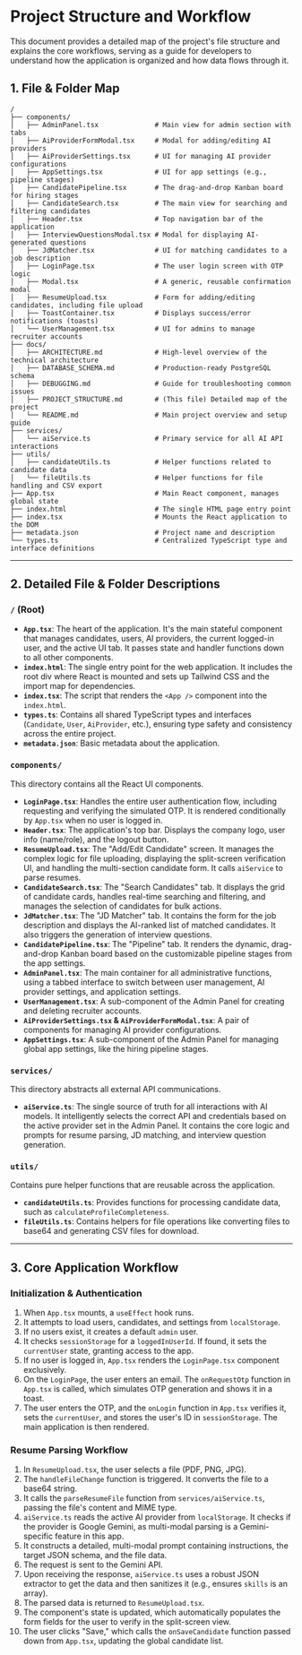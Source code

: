 
# Project Structure and Workflow

This document provides a detailed map of the project's file structure and explains the core workflows, serving as a guide for developers to understand how the application is organized and how data flows through it.

## 1. File & Folder Map

```
/
├── components/
│   ├── AdminPanel.tsx              # Main view for admin section with tabs
│   ├── AiProviderFormModal.tsx     # Modal for adding/editing AI providers
│   ├── AiProviderSettings.tsx      # UI for managing AI provider configurations
│   ├── AppSettings.tsx             # UI for app settings (e.g., pipeline stages)
│   ├── CandidatePipeline.tsx       # The drag-and-drop Kanban board for hiring stages
│   ├── CandidateSearch.tsx         # The main view for searching and filtering candidates
│   ├── Header.tsx                  # Top navigation bar of the application
│   ├── InterviewQuestionsModal.tsx # Modal for displaying AI-generated questions
│   ├── JdMatcher.tsx               # UI for matching candidates to a job description
│   ├── LoginPage.tsx               # The user login screen with OTP logic
│   ├── Modal.tsx                   # A generic, reusable confirmation modal
│   ├── ResumeUpload.tsx            # Form for adding/editing candidates, including file upload
│   ├── ToastContainer.tsx          # Displays success/error notifications (toasts)
│   └── UserManagement.tsx          # UI for admins to manage recruiter accounts
├── docs/
│   ├── ARCHITECTURE.md             # High-level overview of the technical architecture
│   ├── DATABASE_SCHEMA.md          # Production-ready PostgreSQL schema
│   ├── DEBUGGING.md                # Guide for troubleshooting common issues
│   ├── PROJECT_STRUCTURE.md        # (This file) Detailed map of the project
│   └── README.md                   # Main project overview and setup guide
├── services/
│   └── aiService.ts                # Primary service for all AI API interactions
├── utils/
│   ├── candidateUtils.ts           # Helper functions related to candidate data
│   └── fileUtils.ts                # Helper functions for file handling and CSV export
├── App.tsx                         # Main React component, manages global state
├── index.html                      # The single HTML page entry point
├── index.tsx                       # Mounts the React application to the DOM
├── metadata.json                   # Project name and description
└── types.ts                        # Centralized TypeScript type and interface definitions
```

---

## 2. Detailed File & Folder Descriptions

### `/` (Root)

-   **`App.tsx`**: The heart of the application. It's the main stateful component that manages candidates, users, AI providers, the current logged-in user, and the active UI tab. It passes state and handler functions down to all other components.
-   **`index.html`**: The single entry point for the web application. It includes the root div where React is mounted and sets up Tailwind CSS and the import map for dependencies.
-   **`index.tsx`**: The script that renders the `<App />` component into the `index.html`.
-   **`types.ts`**: Contains all shared TypeScript types and interfaces (`Candidate`, `User`, `AiProvider`, etc.), ensuring type safety and consistency across the entire project.
-   **`metadata.json`**: Basic metadata about the application.

### `components/`

This directory contains all the React UI components.

-   **`LoginPage.tsx`**: Handles the entire user authentication flow, including requesting and verifying the simulated OTP. It is rendered conditionally by `App.tsx` when no user is logged in.
-   **`Header.tsx`**: The application's top bar. Displays the company logo, user info (name/role), and the logout button.
-   **`ResumeUpload.tsx`**: The "Add/Edit Candidate" screen. It manages the complex logic for file uploading, displaying the split-screen verification UI, and handling the multi-section candidate form. It calls `aiService` to parse resumes.
-   **`CandidateSearch.tsx`**: The "Search Candidates" tab. It displays the grid of candidate cards, handles real-time searching and filtering, and manages the selection of candidates for bulk actions.
-   **`JdMatcher.tsx`**: The "JD Matcher" tab. It contains the form for the job description and displays the AI-ranked list of matched candidates. It also triggers the generation of interview questions.
-   **`CandidatePipeline.tsx`**: The "Pipeline" tab. It renders the dynamic, drag-and-drop Kanban board based on the customizable pipeline stages from the app settings.
-   **`AdminPanel.tsx`**: The main container for all administrative functions, using a tabbed interface to switch between user management, AI provider settings, and application settings.
-   **`UserManagement.tsx`**: A sub-component of the Admin Panel for creating and deleting recruiter accounts.
-   **`AiProviderSettings.tsx` & `AiProviderFormModal.tsx`**: A pair of components for managing AI provider configurations.
-   **`AppSettings.tsx`**: A sub-component of the Admin Panel for managing global app settings, like the hiring pipeline stages.

### `services/`

This directory abstracts all external API communications.

-   **`aiService.ts`**: The single source of truth for all interactions with AI models. It intelligently selects the correct API and credentials based on the active provider set in the Admin Panel. It contains the core logic and prompts for resume parsing, JD matching, and interview question generation.

### `utils/`

Contains pure helper functions that are reusable across the application.

-   **`candidateUtils.ts`**: Provides functions for processing candidate data, such as `calculateProfileCompleteness`.
-   **`fileUtils.ts`**: Contains helpers for file operations like converting files to base64 and generating CSV files for download.

---

## 3. Core Application Workflow

### Initialization & Authentication

1.  When `App.tsx` mounts, a `useEffect` hook runs.
2.  It attempts to load users, candidates, and settings from `localStorage`.
3.  If no users exist, it creates a default `admin` user.
4.  It checks `sessionStorage` for a `loggedInUserId`. If found, it sets the `currentUser` state, granting access to the app.
5.  If no user is logged in, `App.tsx` renders the `LoginPage.tsx` component exclusively.
6.  On the `LoginPage`, the user enters an email. The `onRequestOtp` function in `App.tsx` is called, which simulates OTP generation and shows it in a toast.
7.  The user enters the OTP, and the `onLogin` function in `App.tsx` verifies it, sets the `currentUser`, and stores the user's ID in `sessionStorage`. The main application is then rendered.

### Resume Parsing Workflow

1.  In `ResumeUpload.tsx`, the user selects a file (PDF, PNG, JPG).
2.  The `handleFileChange` function is triggered. It converts the file to a base64 string.
3.  It calls the `parseResumeFile` function from `services/aiService.ts`, passing the file's content and MIME type.
4.  `aiService.ts` reads the active AI provider from `localStorage`. It checks if the provider is Google Gemini, as multi-modal parsing is a Gemini-specific feature in this app.
5.  It constructs a detailed, multi-modal prompt containing instructions, the target JSON schema, and the file data.
6.  The request is sent to the Gemini API.
7.  Upon receiving the response, `aiService.ts` uses a robust JSON extractor to get the data and then sanitizes it (e.g., ensures `skills` is an array).
8.  The parsed data is returned to `ResumeUpload.tsx`.
9.  The component's state is updated, which automatically populates the form fields for the user to verify in the split-screen view.
10. The user clicks "Save," which calls the `onSaveCandidate` function passed down from `App.tsx`, updating the global candidate list.
